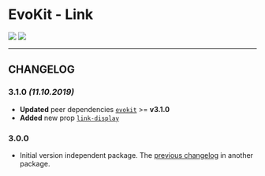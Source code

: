 [README]: /packages/evokit-link/README.md
[evokit]: /packages/evokit/README.md

[link-display]: /packages/evokit-link/?id=link-display


# EvoKit - Link

[![](https://img.shields.io/npm/v/evokit-link.svg)](https://www.npmjs.com/package/evokit-link)
[![](https://img.shields.io/badge/page-README-42b983)][README]

---

## CHANGELOG

### 3.1.0 *(11.10.2019)*

- **Updated** peer dependencies [`evokit`][evokit] >= **v3.1.0**
- **Added** new prop [`link-display`][link-display]

### 3.0.0

- Initial version independent package. The [previous changelog](/packages/evokit/CHANGELOG.md) in another package.
